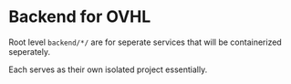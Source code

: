 # Backend for OVHL

Root level `backend/*/` are for seperate services that will be containerized seperately.

Each serves as their own isolated project essentially.
